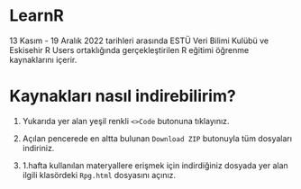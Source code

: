 # LearnR
13 Kasım - 19 Aralık 2022 tarihleri arasında ESTÜ Veri Bilimi Kulübü ve Eskisehir R Users ortaklığında gerçekleştirilen R eğitimi öğrenme kaynaklarını içerir.

# Kaynakları nasıl indirebilirim?

1. Yukarıda yer alan yeşil renkli `<>Code` butonuna tıklayınız. 

2. Açılan pencerede en altta bulunan `Download ZIP` butonuyla tüm dosyaları indiriniz.

3. 1.hafta kullanılan materyallere erişmek için indirdiğiniz dosyada yer alan ilgili klasördeki `Rpg.html` dosyasını açınız.

